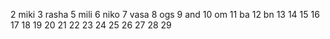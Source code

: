 2 miki
3 rasha
5 mili
6 niko
7 vasa
8 ogs
9 and 
10 om
11 ba
12 bn
13
14
15
16
17
18
19
20
21
22
23
24
25
26
27
28
29